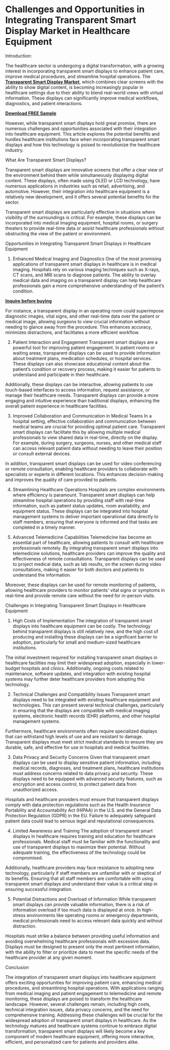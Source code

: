 # Challenges and Opportunities in Integrating Transparent Smart Display Market in Healthcare Equipment
Introduction:

The healthcare sector is undergoing a digital transformation, with a growing interest in incorporating transparent smart displays to enhance patient care, improve medical procedures, and streamline hospital operations. The **[Transparent Smart Display Market](https://www.nextmsc.com/report/transparent-smart-display-market)**, which combines clear screens with the ability to show digital content, is becoming increasingly popular in healthcare settings due to their ability to blend real-world views with virtual information. These displays can significantly improve medical workflows, diagnostics, and patient interactions.

**[Download FREE Sample](https://www.nextmsc.com/transparent-smart-display-market/request-sample)**

However, while transparent smart displays hold great promise, there are numerous challenges and opportunities associated with their integration into healthcare equipment. This article explores the potential benefits and hurdles healthcare institutions face when incorporating transparent smart displays and how this technology is poised to revolutionize the healthcare industry.

What Are Transparent Smart Displays?

Transparent smart displays are innovative screens that offer a clear view of the environment behind them while simultaneously displaying digital content. These displays, often made using OLED or LCD technology, have numerous applications in industries such as retail, advertising, and automotive. However, their integration into healthcare equipment is a relatively new development, and it offers several potential benefits for the sector.

Transparent smart displays are particularly effective in situations where visibility of the surroundings is critical. For example, these displays can be incorporated into medical imaging equipment, hospital rooms, or surgery theaters to provide real-time data or assist healthcare professionals without obstructing the view of the patient or environment.

Opportunities in Integrating Transparent Smart Displays in Healthcare Equipment

1. Enhanced Medical Imaging and Diagnostics
One of the most promising applications of transparent smart displays in healthcare is in medical imaging. Hospitals rely on various imaging techniques such as X-rays, CT scans, and MRI scans to diagnose patients. The ability to overlay medical data and imaging on a transparent display can help healthcare professionals gain a more comprehensive understanding of the patient’s condition.

**[Inquire before buying](https://www.nextmsc.com/transparent-smart-display-market/inquire-before-buying)**

For instance, a transparent display in an operating room could superimpose diagnostic images, vital signs, and other real-time data over the patient or medical image, allowing surgeons to view crucial information without needing to glance away from the procedure. This enhances accuracy, minimizes distractions, and facilitates a more efficient workflow.

2. Patient Interaction and Engagement
Transparent smart displays are a powerful tool for improving patient engagement. In patient rooms or waiting areas, transparent displays can be used to provide information about treatment plans, medication schedules, or hospital services. These displays can also showcase educational content about the patient’s condition or recovery process, making it easier for patients to understand and participate in their healthcare.

Additionally, these displays can be interactive, allowing patients to use touch-based interfaces to access information, request assistance, or manage their healthcare needs. Transparent displays can provide a more engaging and intuitive experience than traditional displays, enhancing the overall patient experience in healthcare facilities.

3. Improved Collaboration and Communication in Medical Teams
In a hospital setting, effective collaboration and communication between medical teams are crucial for providing optimal patient care. Transparent smart displays can facilitate this by allowing multiple medical professionals to view shared data in real-time, directly on the display. For example, during surgery, surgeons, nurses, and other medical staff can access relevant patient data without needing to leave their position or consult external devices.

In addition, transparent smart displays can be used for video conferencing or remote consultation, enabling healthcare providers to collaborate with specialists or experts in different locations. This enhances decision-making and improves the quality of care provided to patients.

4. Streamlining Healthcare Operations
Hospitals are complex environments where efficiency is paramount. Transparent smart displays can help streamline hospital operations by providing staff with real-time information, such as patient status updates, room availability, and equipment status. These displays can be integrated into hospital management systems to deliver important operational data directly to staff members, ensuring that everyone is informed and that tasks are completed in a timely manner.

5. Advanced Telemedicine Capabilities
Telemedicine has become an essential part of healthcare, allowing patients to consult with healthcare professionals remotely. By integrating transparent smart displays into telemedicine solutions, healthcare providers can improve the quality and effectiveness of remote consultations. Transparent displays can be used to project medical data, such as lab results, on the screen during video consultations, making it easier for both doctors and patients to understand the information.

Moreover, these displays can be used for remote monitoring of patients, allowing healthcare providers to monitor patients' vital signs or symptoms in real-time and provide remote care without the need for in-person visits.

Challenges in Integrating Transparent Smart Displays in Healthcare Equipment

1. High Costs of Implementation
The integration of transparent smart displays into healthcare equipment can be costly. The technology behind transparent displays is still relatively new, and the high cost of producing and installing these displays can be a significant barrier to adoption, particularly for small and medium-sized healthcare institutions.

The initial investment required for installing transparent smart displays in healthcare facilities may limit their widespread adoption, especially in lower-budget hospitals and clinics. Additionally, ongoing costs related to maintenance, software updates, and integration with existing hospital systems may further deter healthcare providers from adopting this technology.

2. Technical Challenges and Compatibility Issues
Transparent smart displays need to be integrated with existing healthcare equipment and technologies. This can present several technical challenges, particularly in ensuring that the displays are compatible with medical imaging systems, electronic health records (EHR) platforms, and other hospital management systems.

Furthermore, healthcare environments often require specialized displays that can withstand high levels of use and are resistant to damage. Transparent displays must meet strict medical standards to ensure they are durable, safe, and effective for use in hospitals and medical facilities.

3. Data Privacy and Security Concerns
Given that transparent smart displays can be used to display sensitive patient information, including medical records, diagnoses, and treatment plans, healthcare institutions must address concerns related to data privacy and security. These displays need to be equipped with advanced security features, such as encryption and access control, to protect patient data from unauthorized access.

Hospitals and healthcare providers must ensure that transparent displays comply with data protection regulations such as the Health Insurance Portability and Accountability Act (HIPAA) in the U.S. and the General Data Protection Regulation (GDPR) in the EU. Failure to adequately safeguard patient data could lead to serious legal and reputational consequences.

4. Limited Awareness and Training
The adoption of transparent smart displays in healthcare requires training and education for healthcare professionals. Medical staff must be familiar with the functionality and use of transparent displays to maximize their potential. Without adequate training, the effectiveness of the technology could be compromised.

Additionally, healthcare providers may face resistance to adopting new technology, particularly if staff members are unfamiliar with or skeptical of its benefits. Ensuring that all staff members are comfortable with using transparent smart displays and understand their value is a critical step in ensuring successful integration.

5. Potential Distractions and Overload of Information
While transparent smart displays can provide valuable information, there is a risk of information overload if too much data is displayed at once. In high-stress environments like operating rooms or emergency departments, medical professionals need to access relevant data quickly and without distraction.

Hospitals must strike a balance between providing useful information and avoiding overwhelming healthcare professionals with excessive data. Displays must be designed to present only the most pertinent information, with the ability to filter or prioritize data to meet the specific needs of the healthcare provider at any given moment.

Conclusion

The integration of transparent smart displays into healthcare equipment offers exciting opportunities for improving patient care, enhancing medical procedures, and streamlining hospital operations. With applications ranging from medical imaging and patient engagement to telemedicine and remote monitoring, these displays are poised to transform the healthcare landscape.
However, several challenges remain, including high costs, technical integration issues, data privacy concerns, and the need for comprehensive training. Addressing these challenges will be crucial for the widespread adoption of transparent smart displays in healthcare.
As the technology matures and healthcare systems continue to embrace digital transformation, transparent smart displays will likely become a key component of modern healthcare equipment, offering more interactive, efficient, and personalized care for patients and providers alike.

